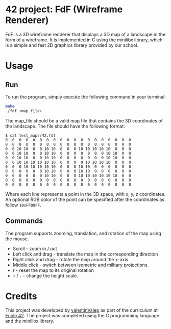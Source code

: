 # 42 project: FdF (Wireframe Renderer)
FdF is a 3D wireframe renderer that displays a 3D map of a landscape in the form of a wireframe. It is implemented in C using the minilibx library, which is a simple and fast 2D graphics library provided by our school.

# Usage

## Run
To run the program, simply execute the following command in your terminal:

```bash
make
./fdf <map_file>
```
The map_file should be a valid map file that contains the 3D coordinates of the landscape. The file should have the following format:

```shell
$ cat test_maps/42.fdf
0  0  0  0  0  0  0  0  0  0  0  0  0  0  0  0  0  0  0
0  0  0  0  0  0  0  0  0  0  0  0  0  0  0  0  0  0  0
0  0 10 10  0  0 10 10  0  0  0 10 10 10 10 10  0  0  0
0  0 10 10  0  0 10 10  0  0  0  0  0  0  0 10 10  0  0
0  0 10 10  0  0 10 10  0  0  0  0  0  0  0 10 10  0  0
0  0 10 10 10 10 10 10  0  0  0  0 10 10 10 10  0  0  0
0  0  0 10 10 10 10 10  0  0  0 10 10  0  0  0  0  0  0
0  0  0  0  0  0 10 10  0  0  0 10 10  0  0  0  0  0  0
0  0  0  0  0  0 10 10  0  0  0 10 10 10 10 10 10  0  0
0  0  0  0  0  0  0  0  0  0  0  0  0  0  0  0  0  0  0
0  0  0  0  0  0  0  0  0  0  0  0  0  0  0  0  0  0  0
```
Where each line represents a point in the 3D space, with x, y, z coordinates. An optional RGB color of the point can be specified after the coordinates as follow `10xFF00FF`.

## Commands

The program supports zooming, translation, and rotation of the map using the mouse.

+ Scroll - zoom in / out
+ Left click and drag - translate the map in the corresponding direction
+ Right click and drag - rotate the map around the x-axis
+ Middle click - switch between isometric and military projections.
+ r - reset the map to its original rotation
+ `+` / `-` - change the height scale.

# Credits
This project was developed by [valentinValep](https://github.com/valentinValep) as part of the curriculum at [École 42](https://42.fr/). The project was completed using the C programming language and the minilibx library.